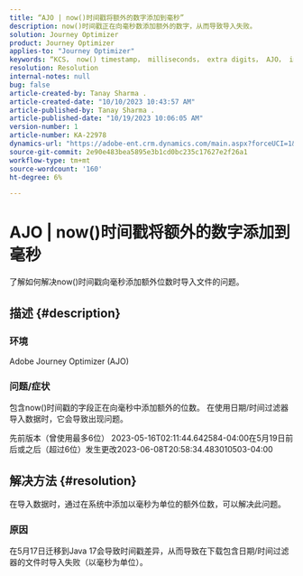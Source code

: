 ```yaml
---
title: “AJO | now()时间戳将额外的数字添加到毫秒”
description: now()时间戳正在向毫秒数添加额外的数字，从而导致导入失败。
solution: Journey Optimizer
product: Journey Optimizer
applies-to: "Journey Optimizer"
keywords: “KCS， now() timestamp， milliseconds， extra digits， AJO， import failure， Adobe Journey Optimizer， Java 17”
resolution: Resolution
internal-notes: null
bug: false
article-created-by: Tanay Sharma .
article-created-date: "10/10/2023 10:43:57 AM"
article-published-by: Tanay Sharma .
article-published-date: "10/19/2023 10:06:05 AM"
version-number: 1
article-number: KA-22978
dynamics-url: "https://adobe-ent.crm.dynamics.com/main.aspx?forceUCI=1&pagetype=entityrecord&etn=knowledgearticle&id=015d0ae7-5967-ee11-9ae7-6045bd0063aa"
source-git-commit: 2e90e483bea5895e3b1cd0bc235c17627e2f26a1
workflow-type: tm+mt
source-wordcount: '160'
ht-degree: 6%

---
```


# AJO | now()时间戳将额外的数字添加到毫秒


了解如何解决now()时间戳向毫秒添加额外位数时导入文件的问题。

## 描述 {#description}


### 环境

Adobe Journey Optimizer (AJO)

### 问题/症状

包含now()时间戳的字段正在向毫秒中添加额外的位数。 在使用日期/时间过滤器导入数据时，它会导致出现问题。

先前版本（曾使用最多6位） 2023-05-16T02:11:44.642584-04:00在5月19日前后或之后（超过6位）发生更改2023-06-08T20:58:34.483010503-04:00


## 解决方法 {#resolution}


在导入数据时，通过在系统中添加以毫秒为单位的额外位数，可以解决此问题。

### 原因

在5月17日迁移到Java 17会导致时间戳差异，从而导致在下载包含日期/时间过滤器的文件时导入失败（以毫秒为单位）。
